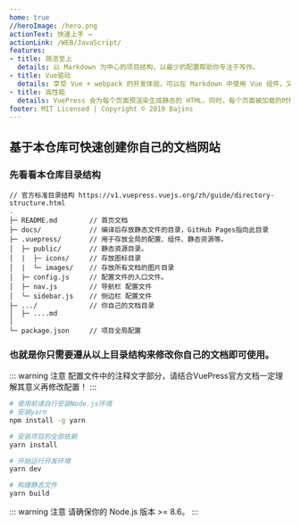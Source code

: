 ```yaml
---
home: true
//heroImage: /hero.png
actionText: 快速上手 →
actionLink: /WEB/JavaScript/
features:
- title: 简洁至上
  details: 以 Markdown 为中心的项目结构，以最少的配置帮助你专注于写作。
- title: Vue驱动
  details: 享受 Vue + webpack 的开发体验，可以在 Markdown 中使用 Vue 组件，又可以使用 Vue 来开发自定义主题。
- title: 高性能
  details: VuePress 会为每个页面预渲染生成静态的 HTML，同时，每个页面被加载的时候，将作为 SPA 运行。
footer: MIT Licensed | Copyright © 2019 Bajins
---
```


## 基于本仓库可快速创建你自己的文档网站

### 先看看本仓库目录结构

```
// 官方标准目录结构 https://v1.vuepress.vuejs.org/zh/guide/directory-structure.html
.
├─ README.md        // 首页文档
├─ docs/            // 编译后存放静态文件的目录，GitHub Pages指向此目录
├─ .vuepress/       // 用于存放全局的配置、组件、静态资源等。
│  ├─ public/       // 静态资源目录。
│  |  ├─ icons/     // 存放图标目录
│  |  └─ images/    // 存放所有文档的图片目录
│  ├─ config.js     // 配置文件的入口文件。
│  ├─ nav.js        // 导航栏 配置文件
│  └─ sidebar.js    // 侧边栏 配置文件
├─ .../             // 你自己的文档目录
│  ├─ ....md
│
└─ package.json     // 项目全局配置

```
### 也就是你只需要遵从以上目录结构来修改你自己的文档即可使用。
::: warning 注意
配置文件中的注释文字部分，请结合VuePress官方文档一定理解其意义再修改配置！
:::

``` bash
# 使用前请自行安装Node.js环境
# 安装yarn
npm install -g yarn

# 安装项目的全部依赖
yarn install

# 开始运行开发环境
yarn dev

# 构建静态文件
yarn build
```

::: warning 注意
请确保你的 Node.js 版本 >= 8.6。
:::
